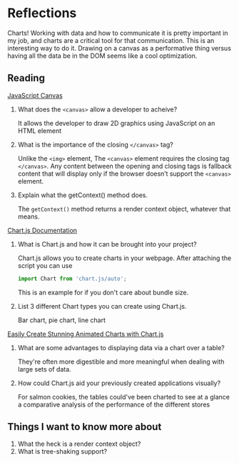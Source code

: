 # Reflections

Charts! Working with data and how to communicate it is pretty important in my job, and charts are a critical tool for that communication. This is an interesting way to do it. Drawing on a canvas as a performative thing versus having all the data be in the DOM seems like a cool optimization.

## Reading

[JavaScript Canvas](https://www.javascripttutorial.net/web-apis/javascript-canvas/)

1. What does the `<canvas>` allow a developer to acheive?

    It allows the developer to draw 2D graphics using JavaScript on an HTML element

2. What is the importance of the closing `</canvas>` tag?

    Unlike the `<img>` element, The `<canvas>` element requires the closing tag `</canvas>`. Any content between the opening and closing tags is fallback content that will display only if the browser doesn’t support the `<canvas>` element.

3. Explain what the getContext() method does.

    The `getContext()` method returns a render context object, whatever that means.

[Chart.js Documentation](https://www.chartjs.org/docs/latest/)

1. What is Chart.js and how it can be brought into your project?

    Chart.js allows you to create charts in your webpage. After attaching the script you can use

    ```JavaScript
    import Chart from 'chart.js/auto';
    ```

    This is an example for if you don't care about bundle size.

2. List 3 different Chart types you can create using Chart.js.

    Bar chart, pie chart, line chart

[Easily Create Stunning Animated Charts with Chart.js](https://www.webdesignerdepot.com/2013/11/easily-create-stunning-animated-charts-with-chart-js/)

1. What are some advantages to displaying data via a chart over a table?

    They're often more digestible and more meaningful when dealing with large sets of data.

2. How could Chart.js aid your previously created applications visually?

    For salmon cookies, the tables could've been charted to see at a glance a comparative analysis of the performance of the different stores

## Things I want to know more about

1. What the heck is a render context object?
2. What is tree-shaking support?
